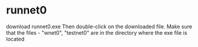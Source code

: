 # runnet0
download runnet0.exe 
Then double-click on the downloaded file.
Make sure that the files - "wnet0", "testnet0" are in the directory where the exe file is located
